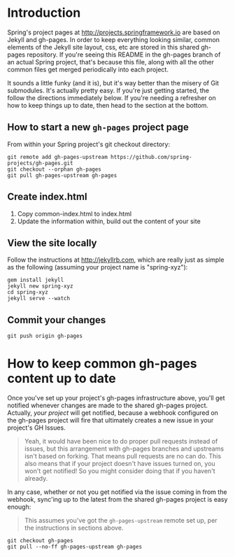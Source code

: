 # Introduction

Spring's project pages at http://projects.springframework.io are based on Jekyll and gh-pages.
In order to keep everything looking similar, common elements of the Jekyll site layout, css, etc
are stored in this shared gh-pages repository. If you're seeing this README in the gh-pages branch
of an actual Spring project, that's because this file, along with all the other common files
get merged periodically into each project.

It sounds a little funky (and it is), but it's way better than the misery of Git submodules.
It's actually pretty easy. If you're just getting started, the follow the directions immediately
below. If you're needing a refresher on how to keep things up to date, then head to the section
at the bottom.

## How to start a new `gh-pages` project page
From within your Spring project's git checkout directory:

    git remote add gh-pages-upstream https://github.com/spring-projects/gh-pages.git
    git checkout --orphan gh-pages
    git pull gh-pages-upstream gh-pages

## Create index.html

1. Copy common-index.html to index.html
2. Update the information within, build out the content of your site

## View the site locally

Follow the instructions at http://jekyllrb.com, which are really just as simple as the following
(assuming your project name is "spring-xyz"):

    gem install jekyll
    jekyll new spring-xyz
    cd spring-xyz
    jekyll serve --watch

## Commit your changes

    git push origin gh-pages


# How to keep common gh-pages content up to date

Once you've set up your project's gh-pages infrastructure above, you'll get notified whenever
changes are made to the shared gh-pages project. Actually, _your project_ will get notified,
because a webhook configured on the gh-pages project will fire that ultimately creates a new
issue in your project's GH Issues.
> Yeah, it would have been nice to do proper pull requests instead of issues, but this arrangement
with gh-pages branches and upstreams isn't based on forking. That means pull requests are no can do.
This also means that if your project doesn't have issues turned on, you won't get notified! So you
might consider doing that if you haven't already.

In any case, whether or not you get notified via the issue coming in from the webhook, sync'ing
up to the latest from the shared gh-pages project is easy enough:

> This assumes you've got the `gh-pages-upstream` remote set up, per the instructions in sections
above.

    git checkout gh-pages
    git pull --no-ff gh-pages-upstream gh-pages
